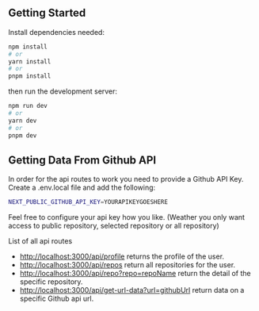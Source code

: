 ## Getting Started

Install dependencies needed:

```bash
npm install
# or
yarn install
# or
pnpm install
```

then run the development server:

```bash
npm run dev
# or
yarn dev
# or
pnpm dev
```

## Getting Data From Github API

In order for the api routes to work you need to provide a Github API Key.
Create a .env.local file and add the following:

```bash
NEXT_PUBLIC_GITHUB_API_KEY=YOURAPIKEYGOESHERE
```

Feel free to configure your api key how you like. (Weather you only want access to public repository, selected repository or all repository)

List of all api routes
- [http://localhost:3000/api/profile](http://localhost:3000/api/profile) returns the profile of the user.
- [http://localhost:3000/api/repos](http://localhost:3000/api/repos) return all repositories for the user.
- [http://localhost:3000/api/repo?repo=repoName](http://localhost:3000/api/repo?repo=repoName) return the detail of the specific repository.
- [http://localhost:3000/api/get-url-data?url=githubUrl](http://localhost:3000/api/get-url-data?url=githubUrl) return data on a specific Github api url.
